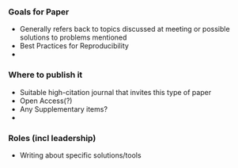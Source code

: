 ### Goals for Paper

* Generally refers back to topics discussed at meeting or possible solutions to problems mentioned
* Best Practices for Reproducibility
* 

### Where to publish it
* Suitable high-citation journal that invites this type of paper
* Open Access(?)
* Any Supplementary items?
* 

### Roles (incl leadership)
* Writing about specific solutions/tools
